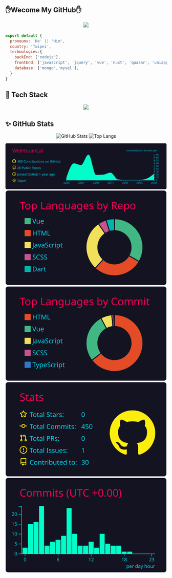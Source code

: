 <h2>✋Wecome My GitHub✋</h2>
<div align="center">
  <img src="https://i.pinimg.com/originals/23/00/a0/2300a03c623b86f22b2ae74ab23e578f.gif" width="600" />
</div>

```js
export default {
  pronouns: 'He' || 'Him',
  country: 'Taipei',
  technologies:{
    backEnd: ['nodejs'],
    frontEnd: ['javascript', 'jquery', 'vue', 'nuxt', 'quasar', 'uniapp'],
    database: ['mongo','mysql'],
  }
}
```

## 🚀 Tech Stack

<div align="center">

<img src="https://skillicons.dev/icons?i=js,ts,nodejs,vue,react,html,css,mongodb,express,github,git,vscode" />

</div>

## ✨ GitHub Stats

<div align="center">

![GitHub Stats](https://github-readme-stats.vercel.app/api?username=WeiHsuanLai&show_icons=true&theme=monokai&hide=prs)
![Top Langs](https://github-readme-stats.vercel.app/api/top-langs/?username=WeiHsuanLai&layout=compact&theme=monokai)

</div>
<div align="center">

[![](https://raw.githubusercontent.com/WeiHsuanLai/github-profile-summary-cards/master/profile-summary-card-output/2077/0-profile-details.svg)](https://github.com/vn7n24fzkq/github-profile-summary-cards)
[![](https://raw.githubusercontent.com/WeiHsuanLai/github-profile-summary-cards/master/profile-summary-card-output/2077/1-repos-per-language.svg)](https://github.com/vn7n24fzkq/github-profile-summary-cards) [![](https://raw.githubusercontent.com/WeiHsuanLai/github-profile-summary-cards/master/profile-summary-card-output/2077/2-most-commit-language.svg)](https://github.com/vn7n24fzkq/github-profile-summary-cards)
[![](https://raw.githubusercontent.com/WeiHsuanLai/github-profile-summary-cards/master/profile-summary-card-output/2077/3-stats.svg)](https://github.com/vn7n24fzkq/github-profile-summary-cards) [![](https://raw.githubusercontent.com/WeiHsuanLai/github-profile-summary-cards/master/profile-summary-card-output/2077/4-productive-time.svg)](https://github.com/vn7n24fzkq/github-profile-summary-cards)

</div>
